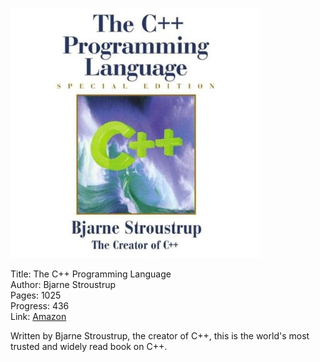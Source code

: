 ![Book cover](cover.jpg)

Title: The C++ Programming Language<br>
Author: Bjarne Stroustrup<br>
Pages:    1025<br>
Progress:  436<br>
Link: [Amazon](http://www.amazon.com/The-Programming-Language-Special-Edition/dp/0201700735)<br>

Written by Bjarne Stroustrup, the creator of C++, this is the world's most trusted and widely read book on C++.
